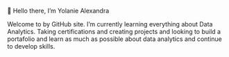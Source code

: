  👋 Hello there, I’m Yolanie Alexandra

 Welcome to by GitHub site. I’m currently learning everything about Data Analytics. Taking certifications and creating projects and looking to build a portafolio and learn as much as possible about data analytics and continue to develop skills.
 


<!---
YolanieAlexandra/YolanieAlexandra is a ✨ special ✨ repository because its `README.md` (this file) appears on your GitHub profile.
You can click the Preview link to take a look at your changes.
--->

